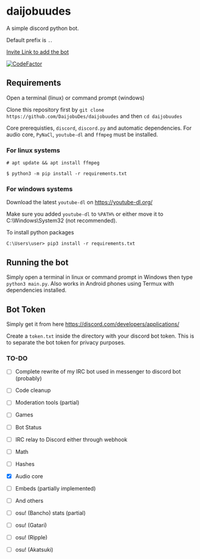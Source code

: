 # daijobuudes 
A simple discord python bot.

Default prefix is `.`.

[Invite Link to add the bot](https://discord.com/api/oauth2/authorize?client_id=732431209312944190&permissions=37088320&redirect_uri=http%3A%2F%2Flocalhost&scope=bot)


[![CodeFactor](https://www.codefactor.io/repository/github/daijobudes/daijobuudes/badge)](https://www.codefactor.io/repository/github/daijobudes/daijobuudes)

## Requirements
Open a terminal (linux) or command prompt (windows)

Clone this repository first by `git clone https://github.com/DaijobuDes/daijobuudes` and
then `cd daijobuudes`

Core prerequisties, `discord`, `discord.py` and automatic dependencies.
For audio core, `PyNaCl`, `youtube-dl` and `ffmpeg` must be installed.

### For linux systems

`# apt update && apt install ffmpeg`

`$ python3 -m pip install -r requirements.txt`

### For windows systems

Download the latest `youtube-dl` on https://youtube-dl.org/

Make sure you added `youtube-dl` to `%PATH%` or either move it to C:\Windows\System32 (not recommended).

To install python packages

`C:\Users\user> pip3 install -r requirements.txt`

## Running the bot
Simply open a terminal in linux or command prompt in Windows then type `python3 main.py`.
Also works in Android phones using Termux with dependencies installed.


## Bot Token
Simply get it from here https://discord.com/developers/applications/

Create a `token.txt` inside the directory with your discord bot token.
This is to separate the bot token for privacy purposes.


### TO-DO
- [ ] Complete rewrite of my IRC bot used in messenger to discord bot (probably)
- [ ] Code cleanup
- [ ] Moderation tools (partial)
- [ ] Games
- [ ] Bot Status
- [ ] IRC relay to Discord either through webhook
- [ ] Math
- [ ] Hashes
- [x] Audio core 
- [ ] Embeds (partially implemented)
- [ ] And others
- [ ] osu! (Bancho) stats (partial)
- [ ] osu! (Gatari)
- [ ] osu! (Ripple)
- [ ] osu! (Akatsuki)

